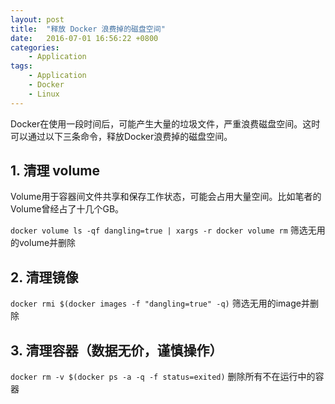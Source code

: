 ```yaml
---
layout: post
title:  "释放 Docker 浪费掉的磁盘空间"
date:   2016-07-01 16:56:22 +0800
categories: 
    - Application
tags:
    - Application
    - Docker
    - Linux
---
```


Docker在使用一段时间后，可能产生大量的垃圾文件，严重浪费磁盘空间。这时可以通过以下三条命令，释放Docker浪费掉的磁盘空间。

<!-- more -->

## 1. 清理 volume

Volume用于容器间文件共享和保存工作状态，可能会占用大量空间。比如笔者的Volume曾经占了十几个GB。

`docker volume ls -qf dangling=true | xargs -r docker volume rm` 筛选无用的volume并删除

## 2. 清理镜像

`docker rmi $(docker images -f "dangling=true" -q)` 筛选无用的image并删除

## 3. 清理容器（数据无价，谨慎操作）

`docker rm -v $(docker ps -a -q -f status=exited)` 删除所有不在运行中的容器
